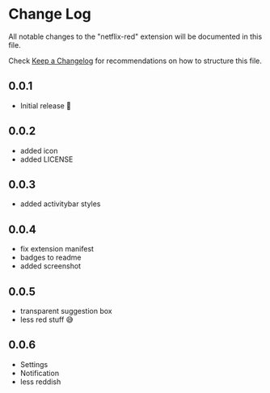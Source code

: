 # Change Log
All notable changes to the "netflix-red" extension will be documented in this file.

Check [Keep a Changelog](http://keepachangelog.com/) for recommendations on how to structure this file.

## 0.0.1
- Initial release 🎉

## 0.0.2
- added icon
- added LICENSE

## 0.0.3
- added activitybar styles

## 0.0.4
- fix extension manifest
- badges to readme
- added screenshot

## 0.0.5
- transparent suggestion box
- less red stuff 😅

## 0.0.6
- Settings
- Notification
- less reddish
